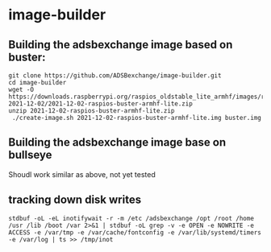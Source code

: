 # image-builder

## Building the adsbexchange image based on buster:

```
git clone https://github.com/ADSBexchange/image-builder.git
cd image-builder
wget -O https://downloads.raspberrypi.org/raspios_oldstable_lite_armhf/images/raspios_oldstable_lite_armhf-2021-12-02/2021-12-02-raspios-buster-armhf-lite.zip
unzip 2021-12-02-raspios-buster-armhf-lite.zip
 ./create-image.sh 2021-12-02-raspios-buster-armhf-lite.img buster.img
```

## Building the adsbexchange image base on bullseye

Shoudl work similar as above, not yet tested

## tracking down disk writes

```
stdbuf -oL -eL inotifywait -r -m /etc /adsbexchange /opt /root /home /usr /lib /boot /var 2>&1 | stdbuf -oL grep -v -e OPEN -e NOWRITE -e ACCESS -e /var/tmp -e /var/cache/fontconfig -e /var/lib/systemd/timers -e /var/log | ts >> /tmp/inot
```
